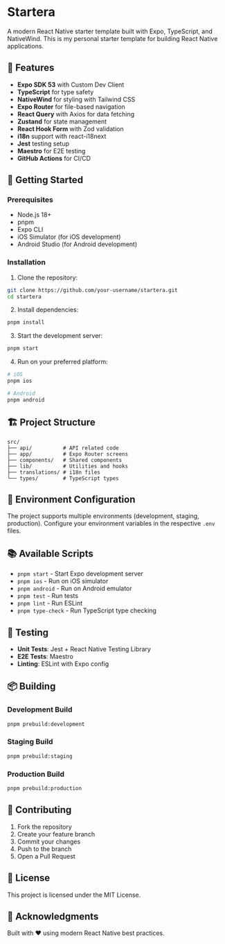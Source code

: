 # Startera

A modern React Native starter template built with Expo, TypeScript, and NativeWind. This is my personal starter template for building React Native applications.

## 🚀 Features

- **Expo SDK 53** with Custom Dev Client
- **TypeScript** for type safety
- **NativeWind** for styling with Tailwind CSS
- **Expo Router** for file-based navigation
- **React Query** with Axios for data fetching
- **Zustand** for state management
- **React Hook Form** with Zod validation
- **i18n** support with react-i18next
- **Jest** testing setup
- **Maestro** for E2E testing
- **GitHub Actions** for CI/CD

## 📱 Getting Started

### Prerequisites

- Node.js 18+
- pnpm
- Expo CLI
- iOS Simulator (for iOS development)
- Android Studio (for Android development)

### Installation

1. Clone the repository:

```bash
git clone https://github.com/your-username/startera.git
cd startera
```

2. Install dependencies:

```bash
pnpm install
```

3. Start the development server:

```bash
pnpm start
```

4. Run on your preferred platform:

```bash
# iOS
pnpm ios

# Android
pnpm android
```

## 🏗️ Project Structure

```
src/
├── api/          # API related code
├── app/          # Expo Router screens
├── components/   # Shared components
├── lib/          # Utilities and hooks
├── translations/ # i18n files
└── types/        # TypeScript types
```

## 🔧 Environment Configuration

The project supports multiple environments (development, staging, production). Configure your environment variables in the respective `.env` files.

## 📚 Available Scripts

- `pnpm start` - Start Expo development server
- `pnpm ios` - Run on iOS simulator
- `pnpm android` - Run on Android emulator
- `pnpm test` - Run tests
- `pnpm lint` - Run ESLint
- `pnpm type-check` - Run TypeScript type checking

## 🧪 Testing

- **Unit Tests**: Jest + React Native Testing Library
- **E2E Tests**: Maestro
- **Linting**: ESLint with Expo config

## 📦 Building

### Development Build

```bash
pnpm prebuild:development
```

### Staging Build

```bash
pnpm prebuild:staging
```

### Production Build

```bash
pnpm prebuild:production
```

## 🤝 Contributing

1. Fork the repository
2. Create your feature branch
3. Commit your changes
4. Push to the branch
5. Open a Pull Request

## 📄 License

This project is licensed under the MIT License.

## 🙏 Acknowledgments

Built with ❤️ using modern React Native best practices.
